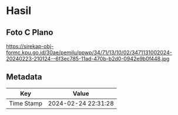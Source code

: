 # Hasil

## Foto C Plano

https://sirekap-obj-formc.kpu.go.id/30ae/pemilu/ppwp/34/71/13/10/02/3471131002024-20240223-210124--6f3ec785-11ad-470b-b2d0-0942e9b0f448.jpg


## Metadata

| Key        | Value               |
| ---------- | ------------------- |
| Time Stamp | 2024-02-24 22:31:28 |



